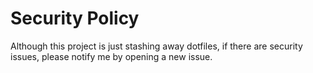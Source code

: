 # Security Policy

Although this project is just stashing away dotfiles, if there are security issues, please notify me by opening a new issue.
